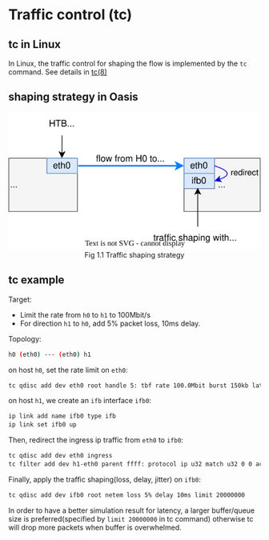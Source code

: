 # Traffic control (tc)

## tc in Linux

In Linux, the traffic control for shaping the flow is implemented by the `tc` command. See details in [tc(8)](https://www.man7.org/linux/man-pages/man8/tc.8.html)

## shaping strategy in Oasis

<div align="center" style="text-align:center"> 
<img src="./imgs/Oasis-tc-strategy.svg" alt="tc strategy"></div>
<div align="center">Fig 1.1 Traffic shaping strategy</div>

## tc example

Target:

- Limit the rate from `h0` to `h1` to 100Mbit/s
- For direction `h1` to `h0`, add 5% packet loss, 10ms delay.

Topology:

```bash
h0 (eth0) --- (eth0) h1
```

on host `h0`, set the rate limit on `eth0`:

```bash
tc qdisc add dev eth0 root handle 5: tbf rate 100.0Mbit burst 150kb latency 1ms
```

on host `h1`, we create an `ifb` interface `ifb0`:

```bash
ip link add name ifb0 type ifb
ip link set ifb0 up
```

Then, redirect the ingress ip traffic from `eth0` to `ifb0`:

```bash
tc qdisc add dev eth0 ingress
tc filter add dev h1-eth0 parent ffff: protocol ip u32 match u32 0 0 action mirred egress redirect dev ifb0
```

Finally, apply the traffic shaping(loss, delay, jitter) on `ifb0`:

```bash
tc qdisc add dev ifb0 root netem loss 5% delay 10ms limit 20000000
```

In order to have a better simulation result for latency, a larger buffer/queue size is preferred(specified by `limit 20000000` in tc command) otherwise tc will drop more packets when buffer is overwhelmed.
